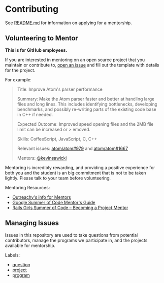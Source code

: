 # Contributing

See [README.md](README.md) for information on applying for a mentorship.

## Volunteering to Mentor

**This is for GitHub employees.**

If you are interested in mentoring on an open source project that you maintain or contribute to, [open an issue](https://github.com/github/mentorships/issues/new) and fill out the  template with details for the project.

For example:

> Title: Improve Atom's parser performance
>
> Summary: Make the Atom parser faster and better at handling large files and long lines.
> This includes identifying bottlenecks, developing benchmarks, and possibly
> re-writing parts of the existing code base in C++ if needed.
>
> Expected Outcome: Improved speed opening files and the 2MB file limit can be increased or > emoved.
>
> Skills: CoffeeScript, JavaScript, C, C++
>
> Relevant issues: [atom/atom#979](https://github.com/atom/atom/issues/979) and
> [atom/atom#1667](https://github.com/atom/atom/issues/1667)
>
> Mentors: [@kevinsawicki](https://github.com/kevinsawicki)

Mentoring is incredibly rewarding, and providing a positive experience for both you and the student is an big commitment that is not to be taken lightly. Please talk to your team before volunteering.

Mentoring Resources:

- [Outreachy's info for Mentors](https://wiki.gnome.org/Outreachy/Admin/InfoForMentors)
- [Google Summer of Code Mentor's Guide](http://en.flossmanuals.net/GSoCMentoring/what-is-gsoc/)
- [Rails Girls Summer of Code – Becoming a Project Mentor](http://railsgirlssummerofcode.org/guide/projects/)

## Managing Issues

Issues in this repository are used to take questions from potential contributors, manage the programs we participate in, and the projects available for mentorship.

Labels:

- [question]
- [project]
- [program]

[project]: https://github.com/github/mentorships/labels/project
[program]: https://github.com/github/mentorships/labels/program
[question]: https://github.com/github/mentorships/labels/question
